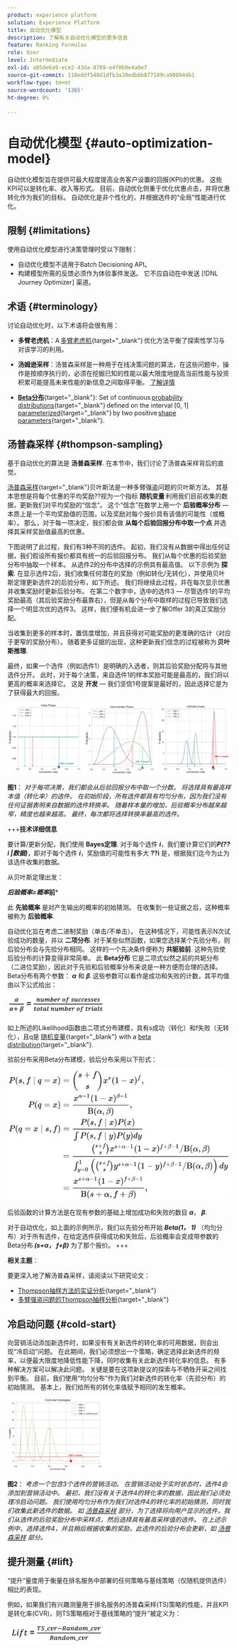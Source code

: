 ```yaml
---
product: experience platform
solution: Experience Platform
title: 自动优化模型
description: 了解有关自动优化模型的更多信息
feature: Ranking Formulas
role: User
level: Intermediate
exl-id: a85de6a9-ece2-43da-8789-e4f8b0e4a0e7
source-git-commit: 118eddf540d1dfb3a30edb0b877189ca908944b1
workflow-type: tm+mt
source-wordcount: '1365'
ht-degree: 0%

---
```


# 自动优化模型 {#auto-optimization-model}

自动优化模型旨在提供可最大程度提高业务客户设置的回报(KPI)的优惠。 这些KPI可以是转化率、收入等形式。 目前，自动优化侧重于优化优惠点击，并将优惠转化作为我们的目标。 自动优化是非个性化的，并根据选件的“全局”性能进行优化。

## 限制 {#limitations}

使用自动优化模型进行决策管理时受以下限制：

* 自动优化模型不适用于Batch Decisioning API。
* 构建模型所需的反馈必须作为体验事件发送。 它不应自动在中发送 [!DNL Journey Optimizer] 渠道。

## 术语 {#terminology}

讨论自动优化时，以下术语将会很有用：

* **多臂老虎机**：A [多臂老虎机](https://en.wikipedia.org/wiki/Multi-armed_bandit){target="_blank"} 优化方法平衡了探索性学习与对该学习的利用。

* **汤姆逊采样**：汤普森采样是一种用于在线决策问题的算法，在这些问题中，操作是按顺序执行的，必须在挖掘已知的性能以最大限度地提高当前性能与投资积累可能提高未来性能的新信息之间取得平衡。 [了解详情](#thompson-sampling)

* [**Beta分布**](https://en.wikipedia.org/wiki/Beta_distribution){target="_blank"}: Set of continuous [probability distributions](https://en.wikipedia.org/wiki/Probability_distribution){target="_blank"} defined on the interval [0, 1] [parameterized](https://en.wikipedia.org/wiki/Statistical_parameter){target="_blank"} by two positive [shape parameters](https://en.wikipedia.org/wiki/Shape_parameter){target="_blank"}.

## 汤普森采样 {#thompson-sampling}

基于自动优化的算法是 **汤普森采样**. 在本节中，我们讨论了汤普森采样背后的直觉。

[汤普森采样](https://en.wikipedia.org/wiki/Thompson_sampling){target="_blank"}贝叶斯法是一种多臂强盗问题的贝叶斯方法。  其基本思想是将每个优惠的平均奖励??视为一个指标 **随机变量** 利用我们目前收集的数据，更新我们对平均奖励的“信念”。 这个“信念”在数学上用一个 **后验概率分布**  — 本质上是一个平均奖励值的范围，以及奖励对每个报价具有该值的可能性（或概率）。 那么，对于每一项决定，我们都会做 **从每个后验回报分布中取一个点** 并选择其采样奖励值最高的优惠。

下图说明了此过程，我们有3种不同的选件。 起初，我们没有从数据中得出任何证据，我们假设所有报价都具有统一的后验回报分布。 我们从每个优惠的后验奖励分布中抽取一个样本。 从选件2的分布中选择的示例具有最高值。 以下示例为 **探索**. 在显示选件2后，我们收集任何潜在的奖励（例如转化/无转化），并使用贝叶斯定理更新选件2的后验分布，如下所述。  我们将继续此过程，并在每次显示优惠并收集奖励时更新后验分布。 在第二个数字中，选中的选件3 — 尽管选件1的平均奖励最高（其后验奖励分布最靠右），但是从每个分布中取样的过程已导致我们选择一个明显次优的选件3。 这样，我们便有机会进一步了解Offer 3的真正奖励分配。

当收集到更多的样本时，置信度增加，并且获得对可能奖励的更准确的估计（对应于更窄的奖励分布）。 随着更多证据的出现，这种更新我们信念的过程被称为 **贝叶斯推理**.

最终，如果一个选件（例如选件1）是明确的入选者，则其后验奖励分配将与其他选件分开。 此时，对于每个决策，来自选件1的样本奖励可能是最高的，我们将以更高的概率来选择它。 这是 **开发**  — 我们坚信1号提案是最好的，因此选择它是为了获得最大的回报。

![](../assets/ai-ranking-thompson-sampling.png)

**图1**： *对于每项决策，我们都会从后验回报分布中取一个分数。 将选择具有最高样本值（转化率）的选件。 在初始阶段，所有选件都具有均匀分布，因为我们没有任何证据表明来自数据的选件转换率。 随着样本量的增加，后验概率分布越来越窄，精度也越来越高。 最终，每次都将选择转换率最高的选件。*

<!--
![](../assets/ai-ranking-thompson-sampling-initial.png)
![](../assets/ai-ranking-thompson-sampling-intermediate.png)
![](../assets/ai-ranking-thompson-sampling-ultimate.png)
-->

+++**技术详细信息**

要计算/更新分配，我们使用 **Bayes定理**. 对于每个选件 ***i***，我们要计算它们的***P(??i |数据)***，即对于每个选件 ***i***，奖励值的可能性有多大 **??i** 是，根据我们迄今为止为该选件收集的数据。

从贝叶斯定理出发：

***后验概率=概率*前***

此 **先验概率** 是对产生输出的概率的初始猜测。 在收集到一些证据之后，这种概率被称为 **后验概率**. 

自动优化旨在考虑二进制奖励（单击/不单击）。 在这种情况下，可能性表示N次试验成功的数量，并以 **二项分布**. 对于某些似然函数，如果您选择某个先验分布，则后验分布会与先验分布相同。 这样的一个先决条件便称为 **共轭验前**. 这种先验使后验分布的计算变得非常简单。 此 **Beta分布** 它是二项式似然之前的共轭分布（二进位奖励），因此对于先验和后验概率分布来说是一种方便而合理的选择。 Beta分布有两个参数： ***α*** 和 ***β***. 这些参数可以看作是成功和失败的计数，其平均值由以下公式给出：

![](../assets/ai-ranking-beta-distribution.png)

如上所述的Likelihood函数由二项式分布建模，具有s成功（转化）和f失败（无转化），且q是 [随机变量](https://en.wikipedia.org/wiki/Random_variable){target="_blank"} with a [beta distribution](https://en.wikipedia.org/wiki/Beta_distribution){target="_blank"}.

验前分布采用Beta分布建模，验后分布采用以下形式：

![](../assets/ai-ranking-posterior-distribution.svg)

后验函数的计算方法是在现有参数的基础上增加成功和失败的数目 ***α***， ***β***.

对于自动优化，如上面的示例所示，我们以先验分布开始 ***Beta(1， 1)*** （均匀分布）对于所有选件，在给定选件获得成功和失败后，后验概率会变成带参数的Beta分布 ***(s+α， f+β)*** 为了那个报价。
+++

**相关主题**：

要更深入地了解汤普森采样，请阅读以下研究论文：
* [Thompson抽样方法的实证分析](https://proceedings.neurips.cc/paper/2011/file/e53a0a2978c28872a4505bdb51db06dc-Paper.pdf){target="_blank"}
* [多臂强盗问题的Thompson抽样分析](https://proceedings.mlr.press/v23/agrawal12/agrawal12.pdf){target="_blank"}

## 冷启动问题 {#cold-start}

向营销活动添加新选件时，如果没有有关新选件的转化率的可用数据，则会出现“冷启动”问题。 在此期间，我们必须想出一个策略，确定选择此新选件的频率，以便最大限度地降低性能下降，同时收集有关此新选件转化率的信息。 有多种解决方案可以解决此问题。 关键是要在这项新提议的探索与不牺牲开采之间找到平衡。 目前，我们使用“均匀分布”作为我们对新选件的转化率（先验分布）的初始猜测。 基本上，我们给所有的转化率值赋予相同的发生概率。


![](../assets/ai-ranking-cold-start-strategies.png)

**图2**： *考虑一个包含3个选件的营销活动。 在营销活动处于实时状态时，选件4会添加到营销活动中。 最初，我们没有关于选件4的转化率的数据，因此我们必须处理冷启动问题。 我们使用均匀分布作为我们对选件4的转化率的初始猜测，同时我们收集此新选件的数据。 如 [汤普森采样](#thompson-sampling) 部分，为了选择将向用户显示的选件，我们从选件的后验奖励分布中采样点，然后选择具有最高采样值的选件。 在上述示例中，选择选件4，并且稍后根据收集的奖励，此选件的后验分布会更新，如 [汤普森采样](#thompson-sampling) 部分。*

## 提升测量 {#lift}

“提升”量度用于衡量在排名服务中部署的任何策略与基线策略（仅随机提供选件）相比的表现。

例如，如果我们有兴趣测量用于排名服务的汤普森采样(TS)策略的性能，并且KPI是转化率(CVR)，则TS策略相对于基线策略的“提升”被定义为：

![](../assets/ai-ranking-lift.png)
